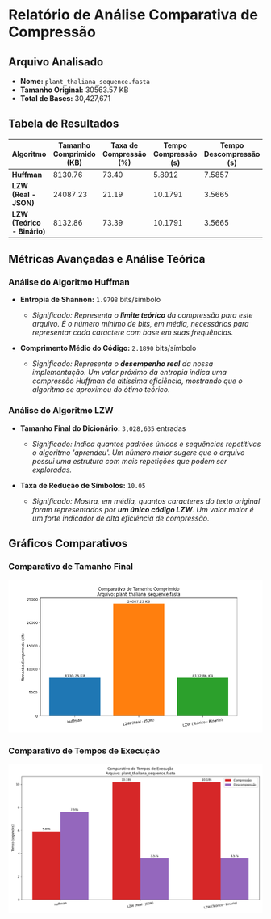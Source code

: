 # Relatório de Análise Comparativa de Compressão

## Arquivo Analisado
- **Nome:** `plant_thaliana_sequence.fasta`
- **Tamanho Original:** 30563.57 KB
- **Total de Bases:** 30,427,671

## Tabela de Resultados

| Algoritmo | Tamanho Comprimido (KB) | Taxa de Compressão (%) | Tempo Compressão (s) | Tempo Descompressão (s) |
|---|---|---|---|---|
| **Huffman** | 8130.76 | 73.40 | 5.8912 | 7.5857 |
| **LZW (Real - JSON)** | 24087.23 | 21.19 | 10.1791 | 3.5665 |
| **LZW (Teórico - Binário)** | 8132.86 | 73.39 | 10.1791 | 3.5665 |

## Métricas Avançadas e Análise Teórica

### Análise do Algoritmo Huffman

- **Entropia de Shannon:** `1.9798` bits/símbolo
  - *Significado: Representa o **limite teórico** da compressão para este arquivo. É o número mínimo de bits, em média, necessários para representar cada caractere com base em suas frequências.*

- **Comprimento Médio do Código:** `2.1890` bits/símbolo
  - *Significado: Representa o **desempenho real** da nossa implementação. Um valor próximo da entropia indica uma compressão Huffman de altíssima eficiência, mostrando que o algoritmo se aproximou do ótimo teórico.*

### Análise do Algoritmo LZW

- **Tamanho Final do Dicionário:** `3,028,635` entradas
  - *Significado: Indica quantos padrões únicos e sequências repetitivas o algoritmo 'aprendeu'. Um número maior sugere que o arquivo possui uma estrutura com mais repetições que podem ser exploradas.*

- **Taxa de Redução de Símbolos:** `10.05`
  - *Significado: Mostra, em média, quantos caracteres do texto original foram representados por **um único código LZW**. Um valor maior é um forte indicador de alta eficiência de compressão.*


## Gráficos Comparativos

### Comparativo de Tamanho Final
![Comparativo de Tamanho](plant_thaliana_sequence_comparativo_tamanho.png)

### Comparativo de Tempos de Execução
![Comparativo de Tempo](plant_thaliana_sequence_comparativo_tempo.png)
